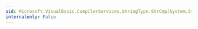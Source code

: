 ```yaml
---
uid: Microsoft.VisualBasic.CompilerServices.StringType.StrCmp(System.String,System.String,System.Boolean)
internalonly: False
---
```

